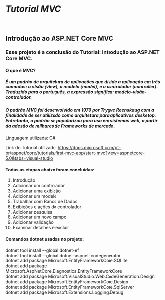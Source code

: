 # _Tutorial MVC_
&nbsp;
## Introdução ao ASP.NET Core MVC
### Esse projeto é a conclusão do Tutorial: Introdução ao ASP.NET Core MVC.
#### O que é MVC?  
#####  É um padrão de arquitetura de aplicações  que divide a aplicação em três camadas: a visão (view), o modelo (model), e o controlador (controller). Traduzido para o português, a expressão significa: modelo-visão-controlador.
##### O padrão MVC foi desenvolvido em 1979 por Trygve Reenskaug com a finalidade de ser utilizado como arquitetura para aplicativos desketop. Entretanto, o padrão se popularizou para uso em sistemas web, a partir da adesão de milhares de Frameworks de mercado.  

Linguagem utilizada: C# 
  
Link do Tutorial utilizado: https://docs.microsoft.com/pt-br/aspnet/core/tutorials/first-mvc-app/start-mvc?view=aspnetcore-5.0&tabs=visual-studio  
  
#### Todas as etapas abaixo foram concluídas:   
1. Introdução                  
2. Adicionar um controlador 
3. Adicionar uma exibição     
4. Adicionar um modelo        
5. Trabalhar com Banco de Dados
6. Exibições e ações do controlador
7. Adicionar pesquisa
8. Adicionar um novo campo
9. Adicionar validação
10. Examinar detalhes e excluir

#### Comandos dotnet usados no projeto:
dotnet tool install --global dotnet-ef  
dotnet tool install --global dotnet-aspnet-codegenerator  
dotnet add package Microsoft.EntityFrameworkCore.SQLite  
dotnet add package Microsoft.AspNetCore.Diagnostics.EntityFrameworkCore  
dotnet add package Microsoft.VisualStudio.Web.CodeGeneration.Design   
dotnet add package Microsoft.EntityFrameworkCore.Design  
dotnet add package Microsoft.EntityFrameworkCore.SqlServer  
dotnet add package Microsoft.Extensions.Logging.Debug  
